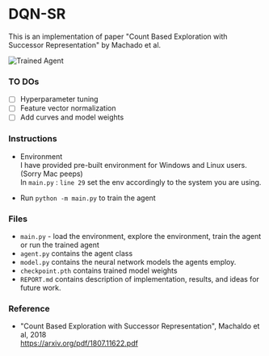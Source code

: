 [//]: # (Image References)

[image1]: https://github.com/bonniesjli/DQN_SR/blob/master/asset/sr.gif "Trained Agent"

# DQN-SR

This is an implementation of paper "Count Based Exploration with Successor Representation" by Machado et al. 

![Trained Agent][image1]

### TO DOs
- [ ] Hyperparameter tuning
- [ ] Feature vector normalization
- [ ] Add curves and model weights

### Instructions
* Environment<br>
I have provided pre-built environment for Windows and Linux users. (Sorry Mac peeps)<br>
In `main.py` : `line 29` set the env accordingly to the system you are using.<br>

* Run `python -m main.py` to train the agent 

### Files
* `main.py` - load the environment, explore the environment, train the agent or run the trained agent
* `agent.py` contains the agent class 
* `model.py` contains the neural network models the agents employ. 
* `checkpoint.pth` contains trained model weights <br>
* `REPORT.md` contains description of implementation, results, and ideas for future work.<br>

### Reference
* "Count Based Exploration with Successor Representation", Machaldo et al, 2018<br>
https://arxiv.org/pdf/1807.11622.pdf <br>
